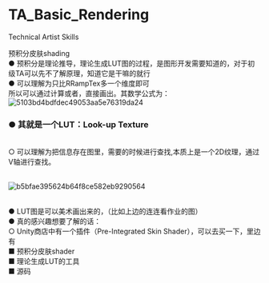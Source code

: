 # TA_Basic_Rendering
Technical Artist Skills

预积分皮肤shading
<br>● 预积分是理论推导，理论生成LUT图的过程，是图形开发需要知道的，对于初级TA可以先不了解原理，知道它是干嘛的就行
<br>● 可以理解为只比RRampTex多一个维度即可
<br> 所以可以通过计算或者，直接画出。其数学公式为：
<br> ![5103bd4bdfdec49053aa5e76319da24](https://user-images.githubusercontent.com/74708198/183051189-f9c25138-73b9-4a6a-a4d0-c12e4f042224.jpg)


### ● 其就是一个LUT：Look-up Texture
  <br>○ 可以理解为把信息存在图里，需要的时候进行查找,本质上是一个2D纹理，通过V轴进行查找。
  
 <br> ![b5bfae395624b64f8ce582eb9290564](https://user-images.githubusercontent.com/74708198/183050198-0721af62-3a9f-4b9b-bbc5-8a4569bd4c9e.jpg)
 
<br>● LUT图是可以美术画出来的，（比如上边的连连看作业的图）
<br>● 真的感兴趣想要了解的话：
  <br>○ Unity商店中有一个插件（Pre-Integrated Skin Shader），可以去买一下，里边有
    <br>■ 预积分皮肤shader
    <br>■ 理论生成LUT的工具
    <br>■ 源码




